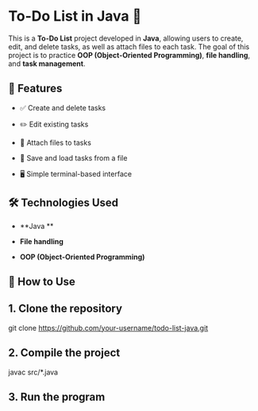 # To-Do List in Java 📝

This is a **To-Do List** project developed in **Java**, allowing users to create, edit, and delete tasks, as well as attach files to each task. The goal of this project is to practice **OOP (Object-Oriented Programming)**, **file handling**, and **task management**.

## 🚀 Features

- ✅ Create and delete tasks  

- ✏️ Edit existing tasks  

- 📂 Attach files to tasks  

- 💾 Save and load tasks from a file  

- 🖥️ Simple terminal-based interface  

## 🛠️ Technologies Used

- **Java **  

- **File handling**  

- **OOP (Object-Oriented Programming)**  


## 🔧 How to Use

## 1. **Clone the repository**  

   git clone https://github.com/your-username/todo-list-java.git

## 2. **Compile the project**  

javac src/*.java

## 3. **Run the program**  


